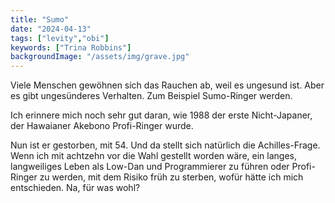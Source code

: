 ```yaml
---
title: "Sumo"
date: "2024-04-13"
tags: ["levity","obi"]
keywords: ["Trina Robbins"]
backgroundImage: "/assets/img/grave.jpg"
---
```

Viele Menschen gewöhnen sich das Rauchen ab, weil es ungesund ist. Aber es gibt ungesünderes Verhalten. Zum Beispiel Sumo-Ringer werden.

Ich erinnere mich noch sehr gut daran, wie 1988 der erste Nicht-Japaner, der Hawaianer Akebono Profi-Ringer wurde.

Nun ist er gestorben, mit 54. Und da stellt sich natürlich die Achilles-Frage. Wenn ich mit achtzehn vor die Wahl gestellt worden wäre, ein langes, langweiliges Leben als Low-Dan und Programmierer zu führen oder Profi-Ringer zu werden, mit dem Risiko früh zu sterben, wofür hätte ich mich entschieden. Na, für was wohl?